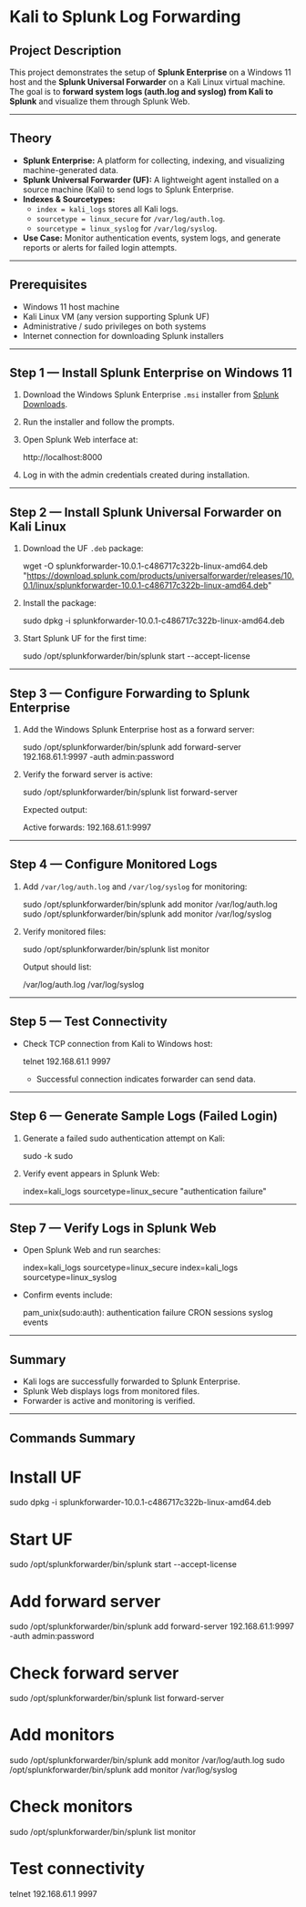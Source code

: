 
# Kali to Splunk Log Forwarding

## Project Description
This project demonstrates the setup of **Splunk Enterprise** on a Windows 11 host and the **Splunk Universal Forwarder** on a Kali Linux virtual machine. The goal is to **forward system logs (auth.log and syslog) from Kali to Splunk** and visualize them through Splunk Web.

---

## Theory
- **Splunk Enterprise:** A platform for collecting, indexing, and visualizing machine-generated data.  
- **Splunk Universal Forwarder (UF):** A lightweight agent installed on a source machine (Kali) to send logs to Splunk Enterprise.  
- **Indexes & Sourcetypes:**  
  - `index = kali_logs` stores all Kali logs.  
  - `sourcetype = linux_secure` for `/var/log/auth.log`.  
  - `sourcetype = linux_syslog` for `/var/log/syslog`.  
- **Use Case:** Monitor authentication events, system logs, and generate reports or alerts for failed login attempts.

---

## Prerequisites
- Windows 11 host machine  
- Kali Linux VM (any version supporting Splunk UF)  
- Administrative / sudo privileges on both systems  
- Internet connection for downloading Splunk installers

---

## Step 1 — Install Splunk Enterprise on Windows 11
1. Download the Windows Splunk Enterprise `.msi` installer from [Splunk Downloads](https://www.splunk.com/en_us/download.html).  
2. Run the installer and follow the prompts.  
3. Open Splunk Web interface at:
   
   http://localhost:8000
   
4. Log in with the admin credentials created during installation.

---

## Step 2 — Install Splunk Universal Forwarder on Kali Linux
1. Download the UF `.deb` package:
   
   wget -O splunkforwarder-10.0.1-c486717c322b-linux-amd64.deb "https://download.splunk.com/products/universalforwarder/releases/10.0.1/linux/splunkforwarder-10.0.1-c486717c322b-linux-amd64.deb"
   
2. Install the package:
   
   sudo dpkg -i splunkforwarder-10.0.1-c486717c322b-linux-amd64.deb
   
3. Start Splunk UF for the first time:
   
   sudo /opt/splunkforwarder/bin/splunk start --accept-license
   

---

## Step 3 — Configure Forwarding to Splunk Enterprise
1. Add the Windows Splunk Enterprise host as a forward server:
   
   sudo /opt/splunkforwarder/bin/splunk add forward-server 192.168.61.1:9997 -auth admin:password
   
2. Verify the forward server is active:
   
   sudo /opt/splunkforwarder/bin/splunk list forward-server
   
   Expected output:
   
   Active forwards:
       192.168.61.1:9997
   

---

## Step 4 — Configure Monitored Logs
1. Add `/var/log/auth.log` and `/var/log/syslog` for monitoring:
   
   sudo /opt/splunkforwarder/bin/splunk add monitor /var/log/auth.log
   sudo /opt/splunkforwarder/bin/splunk add monitor /var/log/syslog
   
2. Verify monitored files:
   
   sudo /opt/splunkforwarder/bin/splunk list monitor
   
   Output should list:
   
   /var/log/auth.log
   /var/log/syslog
   

---

## Step 5 — Test Connectivity
- Check TCP connection from Kali to Windows host:
  
  telnet 192.168.61.1 9997
  
  - Successful connection indicates forwarder can send data.

---

## Step 6 — Generate Sample Logs (Failed Login)
1. Generate a failed sudo authentication attempt on Kali:
   
   sudo -k
   sudo <wrong-password-command>
   
2. Verify event appears in Splunk Web:
   
   index=kali_logs sourcetype=linux_secure "authentication failure"
   

---

## Step 7 — Verify Logs in Splunk Web
- Open Splunk Web and run searches:
  
  index=kali_logs sourcetype=linux_secure
  index=kali_logs sourcetype=linux_syslog
  
- Confirm events include:
  
  pam_unix(sudo:auth): authentication failure
  CRON sessions
  syslog events
  

---

## Summary
- Kali logs are successfully forwarded to Splunk Enterprise.  
- Splunk Web displays logs from monitored files.  
- Forwarder is active and monitoring is verified.  

---

## Commands Summary

# Install UF
sudo dpkg -i splunkforwarder-10.0.1-c486717c322b-linux-amd64.deb

# Start UF
sudo /opt/splunkforwarder/bin/splunk start --accept-license

# Add forward server
sudo /opt/splunkforwarder/bin/splunk add forward-server 192.168.61.1:9997 -auth admin:password

# Check forward server
sudo /opt/splunkforwarder/bin/splunk list forward-server

# Add monitors
sudo /opt/splunkforwarder/bin/splunk add monitor /var/log/auth.log
sudo /opt/splunkforwarder/bin/splunk add monitor /var/log/syslog

# Check monitors
sudo /opt/splunkforwarder/bin/splunk list monitor

# Test connectivity
telnet 192.168.61.1 9997


